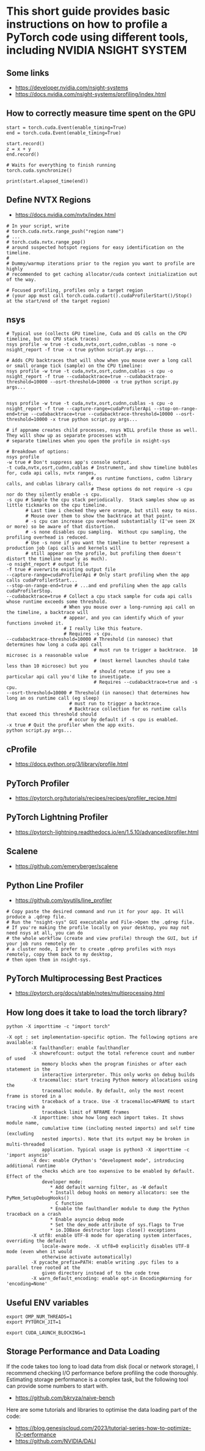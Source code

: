 # This short guide provides basic instructions on how to profile a PyTorch code using different tools, including NVIDIA NSIGHT SYSTEM

## Some links
* https://developer.nvidia.com/nsight-systems
* https://docs.nvidia.com/nsight-systems/profiling/index.html

## How to correctly measure time spent on the GPU

```
start = torch.cuda.Event(enable_timing=True)
end = torch.cuda.Event(enable_timing=True)

start.record()
z = x + y
end.record()

# Waits for everything to finish running
torch.cuda.synchronize()

print(start.elapsed_time(end))
```


## Define NVTX Regions

* https://docs.nvidia.com/nvtx/index.html

```
# In your script, write
# torch.cuda.nvtx.range_push("region name")
# ...
# torch.cuda.nvtx.range_pop()
# around suspected hotspot regions for easy identification on the timeline.
#
# Dummy/warmup iterations prior to the region you want to profile are highly
# recommended to get caching allocator/cuda context initialization out of the way.

# Focused profiling, profiles only a target region
# (your app must call torch.cuda.cudart().cudaProfilerStart()/Stop() at the start/end of the target region)
```

## nsys
```
# Typical use (collects GPU timeline, Cuda and OS calls on the CPU timeline, but no CPU stack traces)
nsys profile -w true -t cuda,nvtx,osrt,cudnn,cublas -s none -o nsight_report -f true -x true python script.py args...

# Adds CPU backtraces that will show when you mouse over a long call or small orange tick (sample) on the CPU timeline:
nsys profile -w true -t cuda,nvtx,osrt,cudnn,cublas -s cpu -o nsight_report -f true --cudabacktrace=true --cudabacktrace-threshold=10000 --osrt-threshold=10000 -x true python script.py args...


nsys profile -w true -t cuda,nvtx,osrt,cudnn,cublas -s cpu -o nsight_report -f true --capture-range=cudaProfilerApi --stop-on-range-end=true --cudabacktrace=true --cudabacktrace-threshold=10000 --osrt-threshold=10000 -x true python script.py args...

# if appname creates child processes, nsys WILL profile those as well.  They will show up as separate processes with
# separate timelines when you open the profile in nsight-sys

# Breakdown of options:
nsys profile
-w true # Don't suppress app's console output.
-t cuda,nvtx,osrt,cudnn,cublas # Instrument, and show timeline bubbles for, cuda api calls, nvtx ranges,
                               # os runtime functions, cudnn library calls, and cublas library calls.
                               # These options do not require -s cpu nor do they silently enable -s cpu.
-s cpu # Sample the cpu stack periodically.  Stack samples show up as little tickmarks on the cpu timeline.
       # Last time i checked they were orange, but still easy to miss.
       # Mouse over them to show the backtrace at that point.
       # -s cpu can increase cpu overhead substantially (I've seen 2X or more) so be aware of that distortion.
       # -s none disables cpu sampling.  Without cpu sampling, the profiling overhead is reduced.
       # Use -s none if you want the timeline to better represent a production job (api calls and kernels will
       # still appear on the profile, but profiling them doesn't distort the timeline nearly as much).
-o nsight_report # output file
-f true # overwrite existing output file
--capture-range=cudaProfilerApi # Only start profiling when the app calls cudaProfilerStart...
--stop-on-range-end=true # ...and end profiling when the app calls cudaProfilerStop.
--cudabacktrace=true # Collect a cpu stack sample for cuda api calls whose runtime exceeds some threshold.
                     # When you mouse over a long-running api call on the timeline, a backtrace will
                     # appear, and you can identify which of your functions invoked it.
                     # I really like this feature.
                     # Requires -s cpu.
--cudabacktrace-threshold=10000 # Threshold (in nanosec) that determines how long a cuda api call
                                # must run to trigger a backtrace.  10 microsec is a reasonable value
                                # (most kernel launches should take less than 10 microsec) but you
                                # should retune if you see a particular api call you'd like to investigate.
                                # Requires --cudabacktrace=true and -s cpu.
--osrt-threshold=10000 # Threshold (in nanosec) that determines how long an os runtime call (eg sleep)
                       # must run to trigger a backtrace.
                       # Backtrace collection for os runtime calls that exceed this threshold should
                       # occur by default if -s cpu is enabled.
-x true # Quit the profiler when the app exits.
python script.py args...
```

## cProfile
* https://docs.python.org/3/library/profile.html

## PyTorch Profiler
* https://pytorch.org/tutorials/recipes/recipes/profiler_recipe.html

## PyTorch Lightning Profiler
* https://pytorch-lightning.readthedocs.io/en/1.5.10/advanced/profiler.html

## Scalene
* https://github.com/emeryberger/scalene

## Python Line Profiler
* https://github.com/pyutils/line_profiler


```
# Copy paste the desired command and run it for your app. It will produce a .qdrep file.
# Run the "nsight-sys" GUI executable and File->Open the .qdrep file.
# If you're making the profile locally on your desktop, you may not need nsys at all, you can do
# the whole workflow (create and view profile) through the GUI, but if your job runs remotely on
# a cluster node, I prefer to create .qdrep profiles with nsys remotely, copy them back to my desktop,
# then open them in nsight-sys.
```

## PyTorch Multiprocessing Best Practices
* https://pytorch.org/docs/stable/notes/multiprocessing.html

## How long does it take to load the torch library?

```
python -X importtime -c "import torch"
```

```
-X opt : set implementation-specific option. The following options are available:
         -X faulthandler: enable faulthandler
         -X showrefcount: output the total reference count and number of used
             memory blocks when the program finishes or after each statement in the
             interactive interpreter. This only works on debug builds
         -X tracemalloc: start tracing Python memory allocations using the
             tracemalloc module. By default, only the most recent frame is stored in a
             traceback of a trace. Use -X tracemalloc=NFRAME to start tracing with a
             traceback limit of NFRAME frames
         -X importtime: show how long each import takes. It shows module name,
             cumulative time (including nested imports) and self time (excluding
             nested imports). Note that its output may be broken in multi-threaded
             application. Typical usage is python3 -X importtime -c 'import asyncio'
         -X dev: enable CPython's "development mode", introducing additional runtime
             checks which are too expensive to be enabled by default. Effect of the
             developer mode:
                * Add default warning filter, as -W default
                * Install debug hooks on memory allocators: see the PyMem_SetupDebugHooks()
                  C function
                * Enable the faulthandler module to dump the Python traceback on a crash
                * Enable asyncio debug mode
                * Set the dev_mode attribute of sys.flags to True
                * io.IOBase destructor logs close() exceptions
         -X utf8: enable UTF-8 mode for operating system interfaces, overriding the default
             locale-aware mode. -X utf8=0 explicitly disables UTF-8 mode (even when it would
             otherwise activate automatically)
         -X pycache_prefix=PATH: enable writing .pyc files to a parallel tree rooted at the
             given directory instead of to the code tree
         -X warn_default_encoding: enable opt-in EncodingWarning for 'encoding=None'
```
## Useful ENV variables

```
export OMP_NUM_THREADS=1
export PYTORCH_JIT=1

export CUDA_LAUNCH_BLOCKING=1
```
## Storage Performance and Data Loading

If the code takes too long to load data from disk (local or network storage), I recommend checking I/O performance before profiling the code thoroughly. Estimating storage performance is a complex task, but the following tool can provide some numbers to start with.

* https://github.com/bkryza/naive-bench

Here are some tutorials and libraries to optimise the data loading part of the code:
* https://blog.genesiscloud.com/2023/tutorial-series-how-to-optimize-IO-performance
* https://github.com/NVIDIA/DALI

